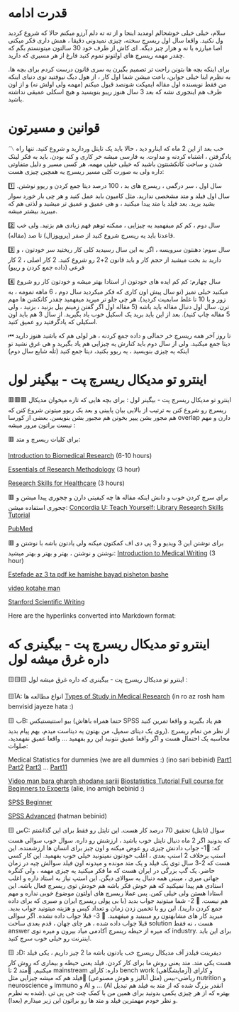 # قدرت ادامه
سلام، خیلی خیلی خوشحالم اومدید اینجا و از ته ته دلم آرزو میکنم حالا که شروع کردید ول نکنید. واقعا سال اول ریسرچ سخته، چیزی نمیدونی دقیقا ، همش داری فکر میکنی اصا میارزه یا نه و هزار چیز دیگه. ای کاش از طرف خود 30 سالتون میتونستم بگم که چقدر مهمه ریسرچ های اولتونو تموم کنید فارغ از هر مسیری که دارید. 

برای اینکه بچه ها بتونن راحت تر تصمیم بگیرن یه سری قانون درست کردم برای بچه ها. به نظرم اینا خیلی جوابن، باعث میشن شما اول کار ، از هول دیگ نیوفتید توی دنیای اینکه من فقط نویسنده اول مقاله ایمپکت شونصد قبول میکنم (مهمه ولی اولش نه) و از اون طرف هم اینجوری نشه که بعد 3 سال هنوز رییو بنویسید و هیچ اسکلی عمیقی نداشته باشید. 

# قوانین و مسیرتون
 
〽️ خب بعد از این 2 ماه که اینارو دید ، حالا باید یک تایتل وردارید و شروع کنید. تنها راه یادگرفتن ، اشتباه کردنه و مداوت. به فارسی میشه خر کاری و کنه بودن. باید به فکر لینک شدن و ساخت کانکشنتون باشید که خیلی خیلی مهمه. هر کسی مسیر و دلیل متفاوتی داره ولی به صورت کلی مسیر ریسرچ یه همچین چیزی هست: 

1️⃣ سال اول ، سر درگمی ، ریسرچ های بد ، 100 درصد دیتا جمع کردن و ریوو نوشتن. سال اول فیلد و متد مشخصی ندارید. مثل کامیون باید عمل کنید و هر چی بار خورد سوار بشید برید. بعد فیلد یا متد پیدا میکنید ، و هی عمیق و عمیق تر میشید و لذتی هم که میبرید بیشتر میشه.

2️⃣ سال دوم ، کم کم میفهمید یه چیزایی ، ممکنه توهم فهم زیادی هم بزنید. ولی خب قاعدتا باید یه ریسرچ شروع کنید از صفر (پروپوزال) تا صد (مقاله).

3️⃣ سال سوم: دهنتون سرویسه ، اگر به این سال رسیدید کلی کار ریختید سر خودتون ، و دارید بد بخت میشید از حجم کار و باید قانون 2+2 رو شروع کنید. 2 کار اصلی ، 2 کار فرعی (داده جمع کردن و رییو)

4️⃣ سال چهارم: کم کم ایده های خودتون از استادا بهتر میشه و خودتون کار رو شروع میکنید خیلی تمیز (تو سال پیش اون کاری که فکر میکردید سال دوم ، 6 ماهه تمومه ، به زور و با 10 تا غلط سابمیت کردید). هر چی جلو تر میرید میفهمید چقدر کانکشن ها مهم ترن. سال اول دنبال مقاله باید باشه (5 مقاله اول اگر گفتن زمینم بیل بزنید ، بزنید ، ولی 5 مقاله چاپ کنید). بعد از این باید برید یک اسکیل خوب یاد بگیرید. از سال 3 هم باید اون اسکیلی که یادگرفتید رو عمیق کنید. 

⏮ تا روز آخر همه ریسرچ خر حمالی و داده جمع کردنه ، هر لولی هم که باشید هنوز دارید دیتا جمع میکنید. ولی از سال دوم باید کنارش یه چیزایی هم یاد بگیرید و هی غرق نشید تو اینکه یه چیزی بنویسید ، یه ریوو بکنید، دیتا جمع کنید (تله شایع سال دوم)

#  اینترو تو مدیکال ریسرچ پت - بیگینر لول

🟥🟥🟥 اینترو تو مدیکال ریسرچ پت - بیگینر لول :
برای بچه هایی که تازه میخوان مدیکال ریسرچ رو شروع کنن به ترتیب از بالایی بیان پایینی و بعد یک ریوو میتونن شروع کنن که هم مجور بشن پیپر بخونن هم مجبور بشن بنویسن. بعضی از کورسا overlap دارن و مهم نیست براتون مرور میشه :

🟥 برای کلیات ریسرچ و متد:

[Introduction to Biomedical Research](https://alison.com/course/introduction-to-biomedical-research) (6-10 hours)

[Essentials of Research Methodology](https://alison.com/course/essentials-of-research-methodology) (3 hour)

[Research Skills for Healthcare](https://alison.com/course/research-skills-for-healthcare) (3 hours)

🟥 برای سرچ کردن خوب و دانش اینکه مقاله ها چه کیفیتی دارن و چجوری پیدا میشن و چجوری استفاده میشن:
[Concordia U: Teach Yourself: Library Research Skills Tutorial](https://www.youtube.com/playlist?list=PLZvPUsdgzzodozagouf9bim8xSCc3aCuB)

[PubMed](https://www.youtube.com/playlist?list=PLF2KCgTC6mbQX8Creoyl4jI8q-xeyfcyj)


🟥 برای نوشتن این 3 ویدیو و 3 پی دی اف کمکتون میکنه ولی یادتون باشه با نوشتن و نوشتن و نوشتن ، بهتر و بهتر و بهتر میشید:
[Introduction to Medical Writing](https://alison.com/course/introduction-to-medical-writing) (3 hour)

[Estefade az 3 ta pdf ke hamishe bayad pisheton bashe](https://amirsafavi.com/wp-content/uploads/2022/11/Resources-for-Scientific-Writing.zip)

[video kotahe man](https://www.aparat.com/v/gBkuv)

[Stanford Scientific Writing](https://youtube.com/playlist?list=PLGNyy-rO8GoM7uUxVfYJbccEO8eNFfr1M)


Here are the hyperlinks converted into Markdown format:
#  اینترو تو مدیکال ریسرچ پت - بیگینری که داره غرق میشه لول

🟨🟨🟨 اینترو تو مدیکال ریسرچ پت - بیگینری که داره غرق میشه لول :

🟨آA: انواع مطالعه ها 
[Types of Study in Medical Research](https://www.ncbi.nlm.nih.gov/pmc/articles/PMC2689572/) (in ro az rosh ham benvisid jayeze hata :)

🟨 بB: بیو استتیستیکس (حتما همراه باهاش SPSS هم یاد بگیرید و واقعا تمرین کنید روی یک دیتای سمپل، من بهتون یه دیتاست میدم، بهم پیام بدید). از نظر من تمام ریسرچ محاسبه یک احتمال هست و اگر واقعا عمیق نتونید این رو بفهمید ... واقعا عمیق نفهمدید، صلوات:

Medical Statistics for dummies (we are all dummies :) (ino sari bebinid)
[Part1](https://www.youtube.com/watch?v=Vxv4Cx0Ws8g&list=TLPQMjUwMTIwMjQs4ECCmHOXNw&index=1) [Part2](https://www.youtube.com/watch?v=ZjhjHfHn_eY&list=TLPQMjUwMTIwMjQs4ECCmHOXNw&index=2) [Part3](https://www.youtube.com/watch?v=ItmeUJ5V86U&list=TLPQMjUwMTIwMjQs4ECCmHOXNw&index=3) ... [Part11](https://www.youtube.com/watch?v=2SomTEOXa7Y&list=TLPQMjUwMTIwMjQs4ECCmHOXNw&index=11)

[Video man bara ghargh shodane sariii](https://www.aparat.com/v/IZW18) 
[Biostatistics Tutorial Full course for Beginners to Experts](https://www.youtube.com/watch?v=1Q6_LRZwZrc&t=9165s) (alie, ino amigh bebinid :)

[SPSS Beginner](https://www.youtube.com/watch?v=ZpwZS3XnEZA)

[SPSS Advanced](https://www.youtube.com/watch?v=liO1jMcBLIk) (hatman bebinid)

🟨 سC: سوال (تایتل) تحقیق 70 درصد کار هست. این تایتل رو فقط برای این گذاشتم که بدونید اگر 2 ماه دنبال تایتل خوب باشید ، ارزشش رو داره. سوال خوب سوالی هست که: 
🔸1- جواب دادنش چیزی رو عوض میکنه و اون چیز برای انسان ها ارزشمنده. این استپ برخلاف 2 استپ بعدی ، اغلب خودتون نمیتونید خیلی خوب بفهمید. این کار کسی هست که 2-3 سال توی یک فیلد و یک متد مونده و میدونه اون فیلد سوالش چیه در زمان حاضر. یک گپ بزرگی در ایران هست که ما فکر میکنید یه چیزی مهمه ، ولی کنگره جهانی میری ، میبنی همه دنبال یه سوالای دیگن. این استپ نیاز به استاد داره و اغلب استادی هم پیدا نمیکنید که هم خوش فکر باشه هم خودش توی ریسرچ فعال باشه. این استادا هستن ولی خیلی کمن. پس عملا ریسرچ های اولتون موضوع خوبی نداره و مهم هم نیست.
🔸 2- شما میتونید جواب بدید (با بی پولی ریسرچ ایران و صبری که برای داده جمع کردن دارید). این رو با تخمین زدن زمان و تعداد کیس و هزینه میتونید جواب بدید. میرید کار های مشابهتون رو میبینید و میفهمید.
🔸 3- قبلا جواب داده نشده. اگر سوالی قبلا جواب داده شده ، هر جای جهان ، قدم بعدی ساخت solution هست ، نه فقط answer که میره از حیطه ریسرچ آکادمی میاد بیرون و میره توی industry. برای این باید اینترنت رو خیلی خوب سرچ کنید.

🟨 دD: دیفرینت فیلدز آف مدیکال ریسرچ
خب یادتون باشه ما 2 چیز داریم ، یکی فیلد هست یکی متد. متد یعنی روش ما برای کار کردن. فیلد یعنی حیطه و بیماری که روش کار میکنیم.
🔸متد 2 تا mainstream داره: کارای bench work (آزمایشگاهی) و کارای ریاضی-بیس (مثل آنالیز و هوش مصنوعی)
🔸فیلد هم که میشه چیزایی مثل nutrition و neuroscience و immuno و AI و ... (AI انقدر بزرگ شده که از متد به فیلد هم تبدیل شده به نظرم). بهتره که از هر چیزی یکمی بدونید برای همین من با کمک چت جی پی تی و نظر خودم مهمترین فیلد و متد ها رو براتون این زیر میذارم (بعدا).
